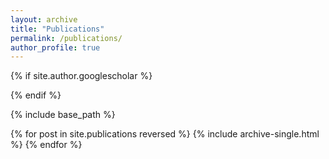 ```yaml
---
layout: archive
title: "Publications"
permalink: /publications/
author_profile: true
---
```


{% if site.author.googlescholar %}
  <!--<div class="wordwrap">You can also find my articles on <a href="{{site.author.googlescholar}}">my Google Scholar profile</a>.</div> -->
{% endif %}

{% include base_path %}

{% for post in site.publications reversed %}
  {% include archive-single.html %}
{% endfor %}
